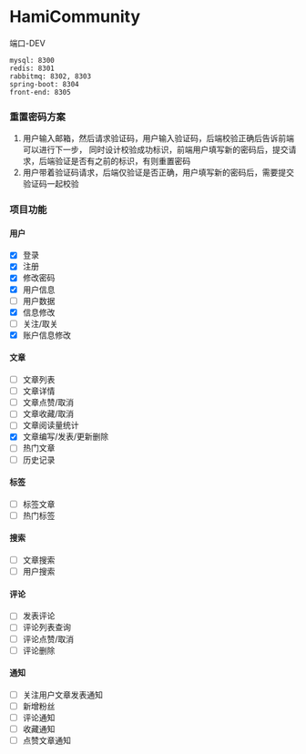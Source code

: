 # HamiCommunity
端口-DEV
```text
mysql: 8300
redis: 8301
rabbitmq: 8302, 8303
spring-boot: 8304
front-end: 8305
```

### 重置密码方案
1. 用户输入邮箱，然后请求验证码，用户输入验证码，后端校验正确后告诉前端可以进行下一步，
    同时设计校验成功标识，前端用户填写新的密码后，提交请求，后端验证是否有之前的标识，有则重置密码
2. 用户带着验证码请求，后端仅验证是否正确，用户填写新的密码后，需要提交验证码一起校验

### 项目功能

#### 用户

- [x] 登录
- [x] 注册
- [x] 修改密码
- [x] 用户信息
- [ ] 用户数据
- [x] 信息修改
- [ ] 关注/取关
- [x] 账户信息修改

#### 文章

- [ ] 文章列表
- [ ] 文章详情
- [ ] 文章点赞/取消
- [ ] 文章收藏/取消
- [ ] 文章阅读量统计
- [x] 文章编写/发表/更新删除
- [ ] 热门文章
- [ ] 历史记录

#### 标签

- [ ] 标签文章
- [ ] 热门标签

#### 搜索

- [ ] 文章搜索
- [ ] 用户搜索

#### 评论 

- [ ] 发表评论
- [ ] 评论列表查询
- [ ] 评论点赞/取消
- [ ] 评论删除

#### 通知

- [ ] 关注用户文章发表通知
- [ ] 新增粉丝
- [ ] 评论通知
- [ ] 收藏通知
- [ ] 点赞文章通知